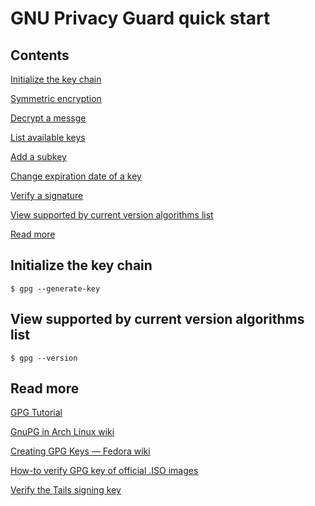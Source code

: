 
# GNU Privacy Guard quick start

## Contents

[Initialize the key chain](#init)

<a name='symmetric'></a>

[Symmetric encryption](gpg/symmetric.md)

<a name='decrypt'></a>

[Decrypt a messge](gpg/decrypt.md)

<a name='list'></a>

[List available keys](gpg/list.md)

<a name='subkey'></a>

[Add a subkey](gpg/subkey.md)

<a name='expire'></a>

[Change expiration date of a key](gpg/expire.md)

<a name='verify'></a>

[Verify a signature](gpg/verify.md)

[View supported by current version algorithms list](#version)

[Read more](#more)

<a name='init'></a>

## Initialize the key chain

    $ gpg --generate-key


<a name='version'></a>

## View supported by current version algorithms list

    $ gpg --version

<a name='more'></a>

## Read more

[GPG Tutorial](https://www.devdungeon.com/content/gpg-tutorial#encrypt_symmetrically)

[GnuPG in Arch Linux wiki](https://wiki.archlinux.org/index.php/GnuPG)

[Creating GPG Keys — Fedora wiki](https://fedoraproject.org/wiki/Creating_GPG_Keys)

[How-to verify GPG key of official .ISO images](https://wiki.manjaro.org/index.php?title=How-to_verify_GPG_key_of_official_.ISO_images)

[Verify the Tails signing key](https://tails.boum.org/install/expert/usb/index.en.html#verify-key)